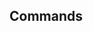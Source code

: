 <!-- Space: DockerKaliLinux -->
<!-- Parent: Project -->
<!-- Title: Commands -->

<!-- Label: DockerKaliLinux -->
<!-- Label: Project -->
<!-- Label: Commands -->
<!-- Include: docs/disclaimer.md -->
<!-- Include: ac:toc -->

## Commands
